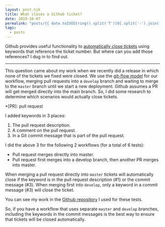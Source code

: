 ```yaml
---
layout: post.njk
title: What closes a Github ticket?
date: 2019-10-07
permalink: "posts/{{ date.toISOString().split('T')[0].split('-').join('/') }}/{{ page.fileSlug }}/"
tags:
  - posts
---
```


Github provides useful functionality to [automatically close tickets](https://help.github.com/en/articles/closing-issues-using-keywords) using keywords that reference the ticket number. But where can you add those references? I dug in to find out.

---

This question came about my work when we recently did a release in which none of the tickets we fixed were closed. We use the [git-flow model](https://nvie.com/posts/a-successful-git-branching-model/) for our workflow, merging pull requests into a `develop` branch and waiting to merge to the `master` branch until we start a new deployment. Github assumes a PR will get merged directly into the main branch. So, I did some research to determine which scenarios would actually close tickets.

*[PR]: pull request

I added keywords in 3 places:

1. The pull request description.
2. A comment on the pull request.
3. In a Git commit message that is part of the pull request.

I did the above 3 for the following 2 workflows (for a total of 6 tests):

- Pull request merges directly into master.
- Pull request first merges into a develop branch, then another PR merges into master.

When merging a pull request directly into `master` tickets will automatically close if the keyword is in the pull request description (#1) or the commit message (#3). When merging first into `develop`, only a keyword in a commit message (#3) will close the ticket.

You can see my work in the [Github repository](https://github.com/sccherry/close-ticket-test) I used for these tests.

So, if you have a workflow that uses separate `master` and `develop` branches, including the keywords in the commit messages is the best way to ensure that tickets will be closed automatically.
